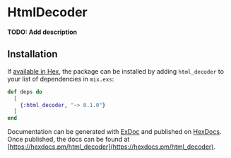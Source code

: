 # HtmlDecoder

**TODO: Add description**

## Installation

If [available in Hex](https://hex.pm/docs/publish), the package can be installed
by adding `html_decoder` to your list of dependencies in `mix.exs`:

```elixir
def deps do
  [
    {:html_decoder, "~> 0.1.0"}
  ]
end
```

Documentation can be generated with [ExDoc](https://github.com/elixir-lang/ex_doc)
and published on [HexDocs](https://hexdocs.pm). Once published, the docs can
be found at [https://hexdocs.pm/html_decoder](https://hexdocs.pm/html_decoder).

